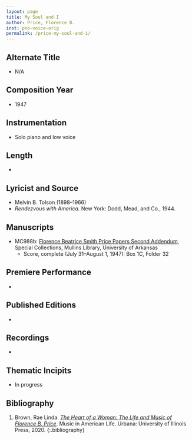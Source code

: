 ```yaml
---
layout: page
title: My Soul and I
author: Price, Florence B.
inst: pno-voice-orig
permalink: /price-my-soul-and-i/
---
```


## Alternate Title
- N/A

## Composition Year
- 1947

## Instrumentation
- Solo piano and low voice 

## Length
- 

## Lyricist and Source
- Melvin B. Tolson (1898&ndash;1966)
- *Rendezvous with America.* New York: Dodd, Mead, and Co., 1944.

## Manuscripts
- MC988b: <a href="https://uark.as.atlas-sys.com/repositories/2/resources/696/" target="_blank">Florence Beatrice Smith Price Papers Second Addendum</a>, Special Collections, Mullins Library, University of Arkansas
    * Score, complete (July 31&ndash;August 1, 1947): Box 1C, Folder 32

## Premiere Performance
- 

## Published Editions
- 

## Recordings
- 

## Thematic Incipits
- In progress

## Bibliography
1. Brown, Rae Linda. <a href="https://www.worldcat.org/title/1122800180" target="_blank">*The Heart of a Woman: The Life and Music of Florence B. Price*</a>. Music in American Life. Urbana: University of Illinois Press, 2020.
{:.bibliography}